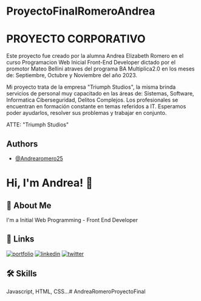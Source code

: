 # ProyectoFinalRomeroAndrea

# PROYECTO CORPORATIVO

Este proyecto fue creado por la alumna Andrea Elizabeth Romero en el curso Programacion Web Inicial Front-End Developer dictado por el promotor Mateo Bellini atraves del programa BA Multiplica2.0 en los meses de: Septiembre, Octubre y Noviembre del año 2023.

Mi proyecto trata de la empresa "Triumph Studios", la misma brinda servicios de personal muy capacitado en las áreas de: Sistemas, Software, Informatica Ciberseguridad, Delitos Complejos.
Los profesionales se encuentran en formación constante en temas referidos a IT. Esperamos poder ayudarlos, resolver sus problemas y trabajar en conjunto.

ATTE: "Triumph Studios"

## Authors

- [@Andrearomero25](https://github.com/Andrearomero25)


# Hi, I'm Andrea! 👋


## 🚀 About Me
I'm a Initial Web Programming - Front End Developer


## 🔗 Links
[![portfolio](https://img.shields.io/badge/my_portfolio-000?style=for-the-badge&logo=ko-fi&logoColor=white)](https://github.com/Andrearomero25/ProyectoFinalRomeroAndrea)
[![linkedin](https://img.shields.io/badge/linkedin-0A66C2?style=for-the-badge&logo=linkedin&logoColor=white)](https://www.linkedin.com/in/andrea-romero-47b0a2130/)
[![twitter](https://img.shields.io/badge/twitter-1DA1F2?style=for-the-badge&logo=twitter&logoColor=white)](https://twitter.com/AndreaRomero153)

## 🛠 Skills
Javascript, HTML, CSS...# AndreaRomeroProyectoFinal
